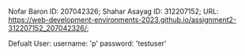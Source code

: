 
Nofar Baron ID: 207042326;
Shahar Asayag ID: 312207152;
URL: https://web-development-environments-2023.github.io/assignment2-312207152_207042326/;

Defualt User:
    username: 'p'
    password: 'testuser'
